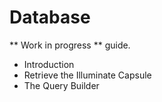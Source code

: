 Database
========

** Work in progress ** guide.

- Introduction
- Retrieve the Illuminate Capsule
- The Query Builder